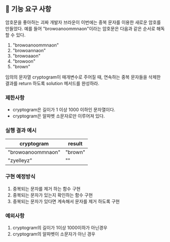 ## 🚀 기능 요구 사항

암호문을 좋아하는 괴짜 개발자 브라운이 이번에는 중복 문자를 이용한 새로운 암호를 만들었다. 예를 들어 "browoanoommnaon"이라는 암호문은 다음과 같은 순서로 해독할 수 있다.

1. "browoanoommnaon"
2. "browoannaon"
3. "browoaaon"
4. "browoon"
5. "brown"

임의의 문자열 cryptogram이 매개변수로 주어질 때, 연속하는 중복 문자들을 삭제한 결과를 return 하도록 solution 메서드를 완성하라.

### 제한사항

- cryptogram은 길이가 1 이상 1000 이하인 문자열이다.
- cryptogram은 알파벳 소문자로만 이루어져 있다.

### 실행 결과 예시

| cryptogram        | result  |
| ----------------- | ------- |
| "browoanoommnaon" | "brown" |
| "zyelleyz"        | ""      |

### 구현 예정방식

1. 중복되는 문자를 제거 하는 함수 구현
2. 중복되는 문자가 있는지 확인하는 함수 구현
3. 중복되는 문자가 있다면 계속해서 문자를 제거 하도록 구현

### 예외사항

1. cryptogram의 길이가 1이상 1000이하가 아닌경우
2. cryptogram의 알파벳이 소문자가 아닌 경우
